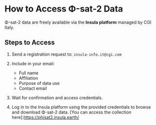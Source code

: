# How to Access Φ-sat-2 Data

Φ-sat-2 data are freely available via the **Insula platform** managed by CGI Italy.

## Steps to Access

1. Send a registration request to: `insula-info.it@cgi.com`

2. Include in your email:
   - Full name  
   - Affiliation  
   - Purpose of data use  
   - Contact email

3. Wait for confirmation and access credentials.

4. Log in to the Insula platform using the provided credentials to browse and download Φ-sat-2 data.
[You can access the collection here]:https://phisat2.insula.earth/ 

